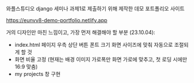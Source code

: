와플스튜디오 django 세미나 과제1로 제출하기 위해 제작한 데모 포트폴리오 사이트

https://eunvv8-demo-portfolio.netlify.app

거의 디자인만 마친 느낌이고, 가장 먼저 해결해야 할 부분 (23.10.04):
- index.html 페이지 우측 상단 버튼 폰트 크기 화면 사이즈에 맞춰 자동으로 조절되게 할 것
- 화면 비율 고정 (현재는 배경 이미지 가로폭만 화면 가로에 맞추고, 첫 로딩 시에만 16:9 맞춤)
- my projects 창 구현
